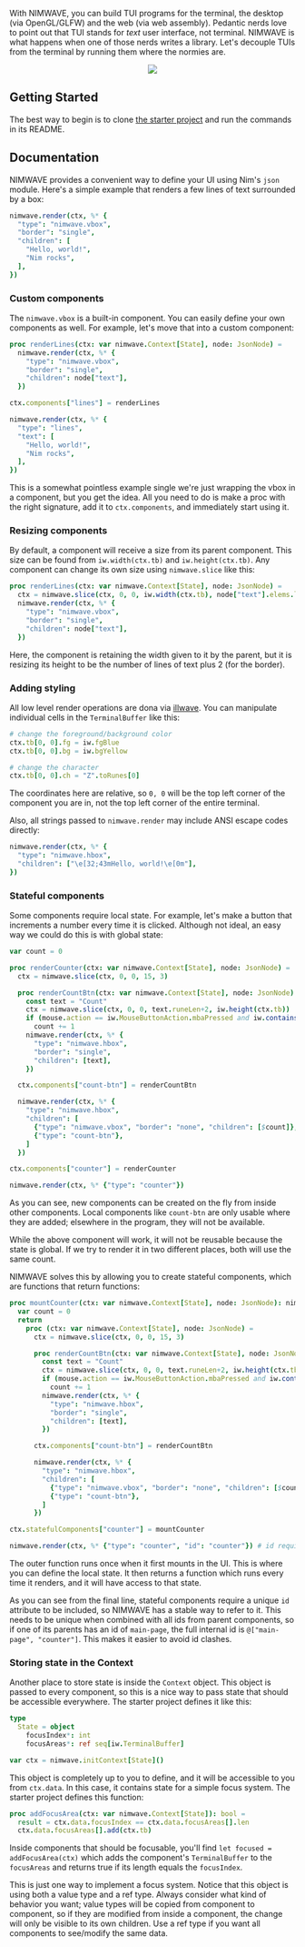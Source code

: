 With NIMWAVE, you can build TUI programs for the terminal, the desktop (via OpenGL/GLFW) and the web (via web assembly). Pedantic nerds love to point out that TUI stands for *text* user interface, not terminal. NIMWAVE is what happens when one of those nerds writes a library. Let's decouple TUIs from the terminal by running them where the normies are.

<p align="center">
  <img src="nimwave.png" >
</p>

##  Getting Started

The best way to begin is to clone [the starter project](https://github.com/ansiwave/nimwave_starter) and run the commands in its README.

## Documentation

NIMWAVE provides a convenient way to define your UI using Nim's `json` module. Here's a simple example that renders a few lines of text surrounded by a box:

```nim
nimwave.render(ctx, %* {
  "type": "nimwave.vbox",
  "border": "single",
  "children": [
    "Hello, world!",
    "Nim rocks",
  ],
})
```

### Custom components

The `nimwave.vbox` is a built-in component. You can easily define your own components as well. For example, let's move that into a custom component:

```nim
proc renderLines(ctx: var nimwave.Context[State], node: JsonNode) =
  nimwave.render(ctx, %* {
    "type": "nimwave.vbox",
    "border": "single",
    "children": node["text"],
  })

ctx.components["lines"] = renderLines

nimwave.render(ctx, %* {
  "type": "lines",
  "text": [
    "Hello, world!",
    "Nim rocks",
  ],
})
```

This is a somewhat pointless example single we're just wrapping the vbox in a component, but you get the idea. All you need to do is make a proc with the right signature, add it to `ctx.components`, and immediately start using it.

### Resizing components

By default, a component will receive a size from its parent component. This size can be found from `iw.width(ctx.tb)` and `iw.height(ctx.tb)`. Any component can change its own size using `nimwave.slice` like this:

```nim
proc renderLines(ctx: var nimwave.Context[State], node: JsonNode) =
  ctx = nimwave.slice(ctx, 0, 0, iw.width(ctx.tb), node["text"].elems.len+2)
  nimwave.render(ctx, %* {
    "type": "nimwave.vbox",
    "border": "single",
    "children": node["text"],
  })
```

Here, the component is retaining the width given to it by the parent, but it is resizing its height to be the number of lines of text plus 2 (for the border).

### Adding styling

All low level render operations are dona via [illwave](https://github.com/ansiwave/illwave). You can manipulate individual cells in the `TerminalBuffer` like this:

```nim
# change the foreground/background color
ctx.tb[0, 0].fg = iw.fgBlue
ctx.tb[0, 0].bg = iw.bgYellow

# change the character
ctx.tb[0, 0].ch = "Z".toRunes[0]
```

The coordinates here are relative, so `0, 0` will be the top left corner of the component you are in, not the top left corner of the entire terminal.

Also, all strings passed to `nimwave.render` may include ANSI escape codes directly:

```nim
nimwave.render(ctx, %* {
  "type": "nimwave.hbox",
  "children": ["\e[32;43mHello, world!\e[0m"],
})
```

### Stateful components

Some components require local state. For example, let's make a button that increments a number every time it is clicked. Although not ideal, an easy way we could do this is with global state:

```nim
var count = 0

proc renderCounter(ctx: var nimwave.Context[State], node: JsonNode) =
  ctx = nimwave.slice(ctx, 0, 0, 15, 3)

  proc renderCountBtn(ctx: var nimwave.Context[State], node: JsonNode) =
    const text = "Count"
    ctx = nimwave.slice(ctx, 0, 0, text.runeLen+2, iw.height(ctx.tb))
    if (mouse.action == iw.MouseButtonAction.mbaPressed and iw.contains(ctx.tb, mouse)) or key == iw.Key.Enter:
      count += 1
    nimwave.render(ctx, %* {
      "type": "nimwave.hbox",
      "border": "single",
      "children": [text],
    })

  ctx.components["count-btn"] = renderCountBtn

  nimwave.render(ctx, %* {
    "type": "nimwave.hbox",
    "children": [
      {"type": "nimwave.vbox", "border": "none", "children": [$count]},
      {"type": "count-btn"},
    ]
  })

ctx.components["counter"] = renderCounter

nimwave.render(ctx, %* {"type": "counter"})
```

As you can see, new components can be created on the fly from inside other components. Local components like `count-btn` are only usable where they are added; elsewhere in the program, they will not be available.

While the above component will work, it will not be reusable because the state is global. If we try to render it in two different places, both will use the same count.

NIMWAVE solves this by allowing you to create stateful components, which are functions that return functions:

```nim
proc mountCounter(ctx: var nimwave.Context[State], node: JsonNode): nimwave.RenderProc[State] =
  var count = 0
  return
    proc (ctx: var nimwave.Context[State], node: JsonNode) =
      ctx = nimwave.slice(ctx, 0, 0, 15, 3)

      proc renderCountBtn(ctx: var nimwave.Context[State], node: JsonNode) =
        const text = "Count"
        ctx = nimwave.slice(ctx, 0, 0, text.runeLen+2, iw.height(ctx.tb))
        if (mouse.action == iw.MouseButtonAction.mbaPressed and iw.contains(ctx.tb, mouse)) or key == iw.Key.Enter:
          count += 1
        nimwave.render(ctx, %* {
          "type": "nimwave.hbox",
          "border": "single",
          "children": [text],
        })

      ctx.components["count-btn"] = renderCountBtn

      nimwave.render(ctx, %* {
        "type": "nimwave.hbox",
        "children": [
          {"type": "nimwave.vbox", "border": "none", "children": [$count]},
          {"type": "count-btn"},
        ]
      })

ctx.statefulComponents["counter"] = mountCounter

nimwave.render(ctx, %* {"type": "counter", "id": "counter"}) # id required!
```

The outer function runs once when it first mounts in the UI. This is where you can define the local state. It then returns a function which runs every time it renders, and it will have access to that state.

As you can see from the final line, stateful components require a unique `id` attribute to be included, so NIMWAVE has a stable way to refer to it. This needs to be unique when combined with all ids from parent components, so if one of its parents has an id of `main-page`, the full internal id is `@["main-page", "counter"]`. This makes it easier to avoid id clashes.

### Storing state in the Context

Another place to store state is inside the `Context` object. This object is passed to every component, so this is a nice way to pass state that should be accessible everywhere. The starter project defines it like this:

```nim
type
  State = object
    focusIndex*: int
    focusAreas*: ref seq[iw.TerminalBuffer]

var ctx = nimwave.initContext[State]()
```

This object is completely up to you to define, and it will be accessible to you from `ctx.data`. In this case, it contains state for a simple focus system. The starter project defines this function:

```nim
proc addFocusArea(ctx: var nimwave.Context[State]): bool =
  result = ctx.data.focusIndex == ctx.data.focusAreas[].len
  ctx.data.focusAreas[].add(ctx.tb)
```

Inside components that should be focusable, you'll find `let focused = addFocusArea(ctx)` which adds the component's `TerminalBuffer` to the `focusAreas` and returns true if its length equals the `focusIndex`.

This is just one way to implement a focus system. Notice that this object is using both a value type and a ref type. Always consider what kind of behavior you want; value types will be copied from component to component, so if they are modified from inside a component, the change will only be visible to its own children. Use a ref type if you want all components to see/modify the same data.

